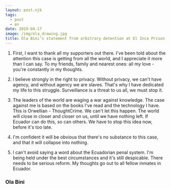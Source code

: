```yaml
---
layout: post.njk
tags:
  - post
  - en
date: 2019-04-17
image: /img/ola_drawing.jpg
title: Ola Bini’s statement from arbitrary detention at El Inca Prison, Ecuador
---
```


1. First, I want to thank all my supporters out there. I've been told about the attention this case is getting from all the world, and I appreciate it more than I can say. To my friends, family and nearest ones: all my love - you're constantly in my thoughts.

2. I believe strongly in the right to privacy. Without privacy, we can't have agency, and without agency we are slaves. That's why I have dedicated my life to this struggle. Surveillance is a threat to us all, we must stop it.

3. The leaders of the world are waging a war against knowledge. The case against me is based on the books I've read and the technology I have. This is Orwellian - ThoughtCrime. We can't let this happen. The world will close in closer and closer on us, until we have nothing left. If Ecuador can do this, so can others. We have to stop this idea now, before it's too late.

4. I'm confident it will be obvious that there's no substance to this case, and that it will collapse into nothing.

5. I can't avoid saying a word about the Ecuadorian penal system. I'm being held under the best circumstances and it's still despicable. There needs to be serious reform. My thoughts go out to all fellow inmates in Ecuador.

### Ola Bini

